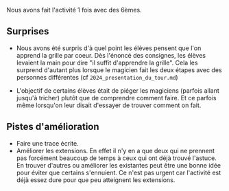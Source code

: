 Nous avons fait l'activité 1 fois avec des 6èmes.

## Surprises

- Nous avons été surpris d'à quel point les élèves pensent que l'on apprend la grille par coeur.
Dès l'énoncé des consignes, les élèves levaient la main pour dire "il suffit d'apprendre la grille". 
Cela les surprend d'autant plus lorsque le magicien fait les deux étapes avec des personnes différentes (cf `2024_presentation_du_tour.md`)  

- L'objectif de certains élèves était de piéger les magiciens (parfois allant jusqu'à tricher) plutôt que de comprendre comment faire.
Et ce parfois même lorsqu'on leur disait d'essayer de trouver comment on fait. 


## Pistes d'amélioration 

- Faire une trace écrite. 
- Améliorer les extensions. En effet il n'y en a que deux qui ne prennent pas forcément beaucoup de temps à ceux qui ont déjà trouvé l'astuce.
En trouver d'autres ou améliorer les existantes peut être une bonne idée pour éviter que certains s'ennuient. 
Ce n'est pas urgent car l'activité est déjà essez dure pour que peu atteignent les extensions.
